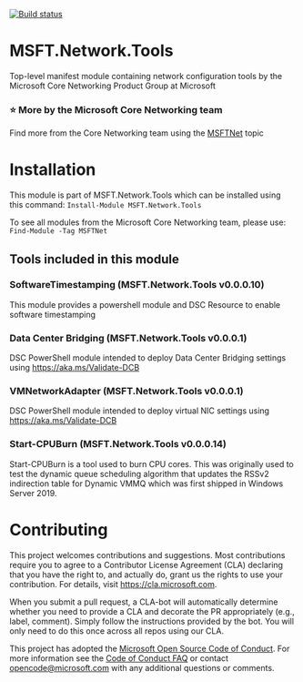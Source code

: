 [![Build status](https://ci.appveyor.com/api/projects/status/1f1iyhlpqph68na2?svg=true)](https://ci.appveyor.com/project/MSFTCoreNet/msftnetworking-tools)

# MSFT.Network.Tools

Top-level manifest module containing network configuration tools by the Microsoft Core Networking Product Group at Microsoft

### :star: More by the Microsoft Core Networking team

Find more from the Core Networking team using the [MSFTNet](https://github.com/topics/msftnet) topic

# Installation

This module is part of MSFT.Network.Tools which can be installed using this command:
```Install-Module MSFT.Network.Tools```

To see all modules from the Microsoft Core Networking team, please use:
```Find-Module -Tag MSFTNet```

## Tools included in this module

### SoftwareTimestamping (MSFT.Network.Tools v0.0.0.10)

This module provides a powershell module and DSC Resource to enable software timestamping

### Data Center Bridging (MSFT.Network.Tools v0.0.0.1)

DSC PowerShell module intended to deploy Data Center Bridging settings using https://aka.ms/Validate-DCB

### VMNetworkAdapter (MSFT.Network.Tools v0.0.0.1)

DSC PowerShell module intended to deploy virtual NIC settings using https://aka.ms/Validate-DCB

### Start-CPUBurn (MSFT.Network.Tools v0.0.0.14)

Start-CPUBurn is a tool used to burn CPU cores.  This was originally used to test the dynamic queue scheduling algorithm that updates the RSSv2 indirection table for Dynamic VMMQ which was first shipped in Windows Server 2019.

# Contributing

This project welcomes contributions and suggestions.  Most contributions require you to agree to a
Contributor License Agreement (CLA) declaring that you have the right to, and actually do, grant us
the rights to use your contribution. For details, visit https://cla.microsoft.com.

When you submit a pull request, a CLA-bot will automatically determine whether you need to provide
a CLA and decorate the PR appropriately (e.g., label, comment). Simply follow the instructions
provided by the bot. You will only need to do this once across all repos using our CLA.

This project has adopted the [Microsoft Open Source Code of Conduct](https://opensource.microsoft.com/codeofconduct/).
For more information see the [Code of Conduct FAQ](https://opensource.microsoft.com/codeofconduct/faq/) or
contact [opencode@microsoft.com](mailto:opencode@microsoft.com) with any additional questions or comments.

